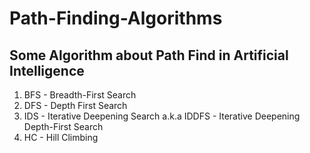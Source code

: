 # Path-Finding-Algorithms
## Some Algorithm about Path Find in Artificial Intelligence
1. BFS - Breadth-First Search
2. DFS - Depth First Search
3. IDS - Iterative Deepening Search a.k.a IDDFS - Iterative Deepening Depth-First Search 
4. HC - Hill Climbing